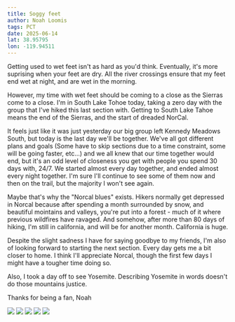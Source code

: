 ```yaml
---
title: Soggy feet
author: Noah Loomis
tags: PCT
date: 2025-06-14
lat: 38.95795
lon: -119.94511
---
```


<script>
    import Image from '$lib/Image.svelte'
</script>

Getting used to wet feet isn't as hard as you'd think. Eventually, it's more suprising when your feet are dry. All the river crossings ensure that my feet end wet at night, and are wet in the morning.

However, my time with wet feet should be coming to a close as the Sierras come to a close. I'm in South Lake Tohoe today, taking a zero day with the group that I've hiked this last section with. Getting to South Lake Tahoe means the end of the Sierras, and the start of dreaded NorCal.

It feels just like it was just yesterday our big group left Kennedy Meadows South, but today is the last day we'll be together. We've all got different plans and goals (Some have to skip sections due to a time constraint, some will be going faster, etc...) and we all knew that our time together would end, but it's an odd level of closeness you get with people you spend 30 days with, 24/7. We started almost every day together, and ended almost every night together. I'm sure I'll continue to see some of them now and then on the trail, but the majority I won't see again.

Maybe that's why the "Norcal blues" exists. Hikers normally get depressed in Norcal because after spending a month surrounded by snow, and beautiful mointains and valleys, you're put into a forest - much of it where previous wildfires have ravaged. And somehow, after more than 80 days of hiking, I'm still in california, and will be for another month. California is huge.

Despite the slight sadness I have for saying goodbye to my friends, I'm also of looking forward to starting the next section. Every day gets me a bit closer to home. I think I'll appreciate Norcal, though the first few days I might have a tougher time doing so.

Also, I took a day off to see Yosemite. Describing Yosemite in words doesn't do those mountains justice.

Thanks for being a fan,
Noah

<Image src="/img/yosemite.jpg" caption="Yosemite" />

<Image src="/img/nemosleep.jpg" caption="Nemo with a great cowboy spot" />

<Image src="/img/north.jpg" />

<Image src="/img/lake.jpg" />

<Image src="/img/gang.jpg" caption="The Sierra group. Our tramily name was 'Ohana' after lilo and stitch" />
